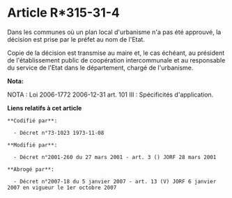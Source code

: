 # Article R*315-31-4

Dans les communes où un plan local d'urbanisme n'a pas été approuvé, la décision est prise par le préfet au nom de l'Etat.

Copie de la décision est transmise au maire et, le cas échéant, au président de l'établissement public de coopération
intercommunale et au responsable du service de l'Etat dans le département, chargé de l'urbanisme.

**Nota:**

NOTA : Loi 2006-1772 2006-12-31 art. 101 III : Spécificités d'application.

**Liens relatifs à cet article**

	**Codifié par**:

	  - Décret n°73-1023 1973-11-08

	**Modifié par**:

	  - Décret n°2001-260 du 27 mars 2001 - art. 3 () JORF 28 mars 2001

	**Abrogé par**:

	  - Décret n°2007-18 du 5 janvier 2007 - art. 13 (V) JORF 6 janvier 2007 en vigueur le 1er octobre 2007
